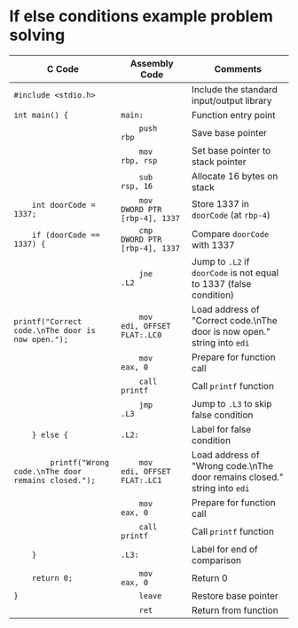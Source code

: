# If else conditions example problem solving

| C Code | Assembly Code | Comments |
|--------|----------------|----------|
| `#include <stdio.h>` | | Include the standard input/output library |
| `int main() {` | `main:` | Function entry point |
| | `    push    rbp` | Save base pointer |
| | `    mov     rbp, rsp` | Set base pointer to stack pointer |
| | `    sub     rsp, 16` | Allocate 16 bytes on stack |
| `    int doorCode = 1337;` | `    mov     DWORD PTR [rbp-4], 1337` | Store 1337 in `doorCode` (at `rbp-4`) |
| `    if (doorCode == 1337) {` | `    cmp     DWORD PTR [rbp-4], 1337` | Compare `doorCode` with 1337 |
| | `    jne     .L2` | Jump to `.L2` if `doorCode` is not equal to 1337 (false condition) |
| `        printf("Correct code.\nThe door is now open.");` | `    mov     edi, OFFSET FLAT:.LC0` | Load address of "Correct code.\nThe door is now open." string into `edi` |
| | `    mov     eax, 0` | Prepare for function call |
| | `    call    printf` | Call `printf` function |
| | `    jmp     .L3` | Jump to `.L3` to skip false condition |
| `    } else {` | `.L2:` | Label for false condition |
| `        printf("Wrong code.\nThe door remains closed.");` | `    mov     edi, OFFSET FLAT:.LC1` | Load address of "Wrong code.\nThe door remains closed." string into `edi` |
| | `    mov     eax, 0` | Prepare for function call |
| | `    call    printf` | Call `printf` function |
| `    }` | `.L3:` | Label for end of comparison |
| `    return 0;` | `    mov     eax, 0` | Return 0 |
| `}` | `    leave` | Restore base pointer |
| | `    ret` | Return from function |
